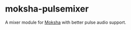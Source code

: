 # moksha-pulsemixer
A mixer module for [Moksha](https://github.com/JeffHoogland/moksha) with better pulse audio support.
